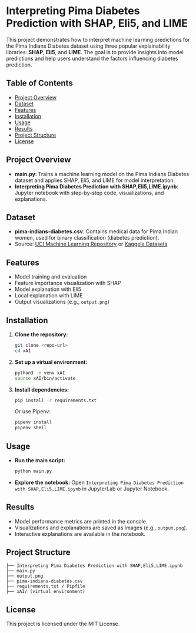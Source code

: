 # Interpreting Pima Diabetes Prediction with SHAP, Eli5, and LIME

This project demonstrates how to interpret machine learning predictions for the Pima Indians Diabetes dataset using three popular explainability libraries: **SHAP**, **Eli5**, and **LIME**. The goal is to provide insights into model predictions and help users understand the factors influencing diabetes prediction.

## Table of Contents
- [Project Overview](#project-overview)
- [Dataset](#dataset)
- [Features](#features)
- [Installation](#installation)
- [Usage](#usage)
- [Results](#results)
- [Project Structure](#project-structure)
- [License](#license)

## Project Overview
- **main.py**: Trains a machine learning model on the Pima Indians Diabetes dataset and applies SHAP, Eli5, and LIME for model interpretation.
- **Interpreting Pima Diabetes Prediction with SHAP,Eli5,LIME.ipynb**: Jupyter notebook with step-by-step code, visualizations, and explanations.

## Dataset
- **pima-indians-diabetes.csv**: Contains medical data for Pima Indian women, used for binary classification (diabetes prediction).
- Source: [UCI Machine Learning Repository](https://archive.ics.uci.edu/ml/datasets/pima+indians+diabetes) or [Kaggele Datasets](https://www.kaggle.com/datasets/uciml/pima-indians-diabetes-database)


## Features
- Model training and evaluation
- Feature importance visualization with SHAP
- Model explanation with Eli5
- Local explanation with LIME
- Output visualizations (e.g., `output.png`)

## Installation
1. **Clone the repository:**
   ```bash
   git clone <repo-url>
   cd xAI
   ```
2. **Set up a virtual environment:**
   ```bash
   python3 -m venv xAI
   source xAI/bin/activate
   ```
3. **Install dependencies:**
   ```bash
   pip install -r requirements.txt
   ```
   Or use Pipenv:
   ```bash
   pipenv install
   pipenv shell
   ```

## Usage
- **Run the main script:**
  ```bash
  python main.py
  ```
- **Explore the notebook:**
  Open `Interpreting Pima Diabetes Prediction with SHAP,Eli5,LIME.ipynb` in JupyterLab or Jupyter Notebook.

## Results
- Model performance metrics are printed in the console.
- Visualizations and explanations are saved as images (e.g., `output.png`).
- Interactive explanations are available in the notebook.

## Project Structure
```
├── Interpreting Pima Diabetes Prediction with SHAP,Eli5,LIME.ipynb
├── main.py
├── output.png
├── pima-indians-diabetes.csv
├── requirements.txt / Pipfile
├── xAI/ (virtual environment)
```

## License
This project is licensed under the MIT License.
